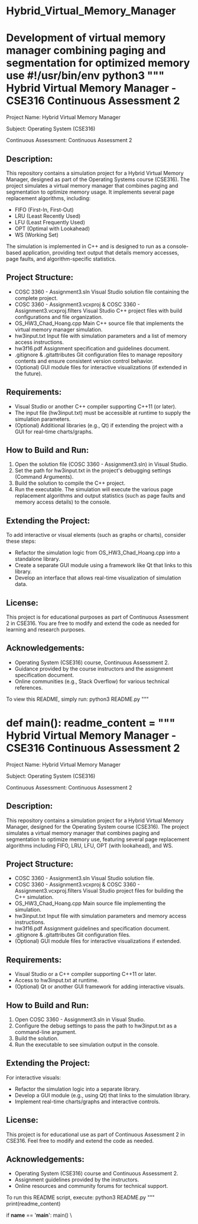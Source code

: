 # Hybrid_Virtual_Memory_Manager
Development of virtual memory manager combining paging and segmentation for optimized memory use
#!/usr/bin/env python3
"""
Hybrid Virtual Memory Manager - CSE316 Continuous Assessment 2
================================================================

Project Name:
    Hybrid Virtual Memory Manager

Subject:
    Operating System (CSE316)

Continuous Assessment:
    Continuous Assessment 2

Description:
-------------
This repository contains a simulation project for a Hybrid Virtual Memory Manager,
designed as part of the Operating Systems course (CSE316). The project simulates
a virtual memory manager that combines paging and segmentation to optimize memory
usage. It implements several page replacement algorithms, including:

  - FIFO (First-In, First-Out)
  - LRU (Least Recently Used)
  - LFU (Least Frequently Used)
  - OPT (Optimal with Lookahead)
  - WS (Working Set)

The simulation is implemented in C++ and is designed to run as a console-based
application, providing text output that details memory accesses, page faults,
and algorithm-specific statistics.

Project Structure:
------------------
- COSC 3360 - Assignment3.sln
    Visual Studio solution file containing the complete project.
- COSC 3360 - Assignment3.vcxproj & COSC 3360 - Assignment3.vcxproj.filters
    Visual Studio C++ project files with build configurations and file organization.
- OS_HW3_Chad_Hoang.cpp
    Main C++ source file that implements the virtual memory manager simulation.
- hw3input.txt
    Input file with simulation parameters and a list of memory access instructions.
- hw3f16.pdf
    Assignment specification and guidelines document.
- .gitignore & .gitattributes
    Git configuration files to manage repository contents and ensure consistent
    version control behavior.
- (Optional) GUI module files for interactive visualizations (if extended in the future).

Requirements:
-------------
- Visual Studio or another C++ compiler supporting C++11 (or later).
- The input file (hw3input.txt) must be accessible at runtime to supply the simulation parameters.
- (Optional) Additional libraries (e.g., Qt) if extending the project with a GUI for real-time charts/graphs.

How to Build and Run:
---------------------
1. Open the solution file (COSC 3360 - Assignment3.sln) in Visual Studio.
2. Set the path for hw3input.txt in the project's debugging settings (Command Arguments).
3. Build the solution to compile the C++ project.
4. Run the executable. The simulation will execute the various page replacement algorithms
   and output statistics (such as page faults and memory access details) to the console.

Extending the Project:
----------------------
To add interactive or visual elements (such as graphs or charts), consider these steps:
  - Refactor the simulation logic from OS_HW3_Chad_Hoang.cpp into a standalone library.
  - Create a separate GUI module using a framework like Qt that links to this library.
  - Develop an interface that allows real-time visualization of simulation data.

License:
--------
This project is for educational purposes as part of Continuous Assessment 2 in CSE316.
You are free to modify and extend the code as needed for learning and research purposes.

Acknowledgements:
-----------------
- Operating System (CSE316) course, Continuous Assessment 2.
- Guidance provided by the course instructors and the assignment specification document.
- Online communities (e.g., Stack Overflow) for various technical references.

To view this README, simply run:
    python3 README.py
"""

def main():
    readme_content = """
Hybrid Virtual Memory Manager - CSE316 Continuous Assessment 2
================================================================

Project Name:
    Hybrid Virtual Memory Manager

Subject:
    Operating System (CSE316)

Continuous Assessment:
    Continuous Assessment 2

Description:
-------------
This repository contains a simulation project for a Hybrid Virtual Memory Manager,
designed for the Operating System course (CSE316). The project simulates a virtual memory
manager that combines paging and segmentation to optimize memory use, featuring several
page replacement algorithms including FIFO, LRU, LFU, OPT (with lookahead), and WS.

Project Structure:
------------------
- COSC 3360 - Assignment3.sln
    Visual Studio solution file.
- COSC 3360 - Assignment3.vcxproj & COSC 3360 - Assignment3.vcxproj.filters
    Visual Studio project files for building the C++ simulation.
- OS_HW3_Chad_Hoang.cpp
    Main source file implementing the simulation.
- hw3input.txt
    Input file with simulation parameters and memory access instructions.
- hw3f16.pdf
    Assignment guidelines and specification document.
- .gitignore & .gitattributes
    Git configuration files.
- (Optional) GUI module files for interactive visualizations if extended.

Requirements:
-------------
- Visual Studio or a C++ compiler supporting C++11 or later.
- Access to hw3input.txt at runtime.
- (Optional) Qt or another GUI framework for adding interactive visuals.

How to Build and Run:
---------------------
1. Open COSC 3360 - Assignment3.sln in Visual Studio.
2. Configure the debug settings to pass the path to hw3input.txt as a command-line argument.
3. Build the solution.
4. Run the executable to see simulation output in the console.

Extending the Project:
----------------------
For interactive visuals:
- Refactor the simulation logic into a separate library.
- Develop a GUI module (e.g., using Qt) that links to the simulation library.
- Implement real-time charts/graphs and interactive controls.

License:
--------
This project is for educational use as part of Continuous Assessment 2 in CSE316.
Feel free to modify and extend the code as needed.

Acknowledgements:
-----------------
- Operating System (CSE316) course and Continuous Assessment 2.
- Assignment guidelines provided by the instructors.
- Online resources and community forums for technical support.

To run this README script, execute:
    python3 README.py
"""
    print(readme_content)

if __name__ == '__main__':
    main()
\
